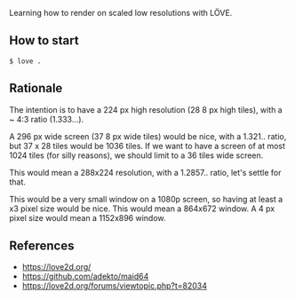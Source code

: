 Learning how to render on scaled low resolutions with LÖVE.

## How to start

```
$ love .
```

## Rationale

The intention is to have a 224 px high resolution (28 8 px high tiles), with a
~ 4:3 ratio (1.333...).

A 296 px wide screen (37 8 px wide tiles) would be nice, with a 1.321.. ratio,
but 37 x 28 tiles would be 1036 tiles. If we want to have a screen of at most
1024 tiles (for silly reasons), we should limit to a 36 tiles wide screen.

This would mean a 288x224 resolution, with a 1.2857.. ratio, let's settle for
that.

This would be a very small window on a 1080p screen, so having at least a x3
pixel size would be nice. This would mean a 864x672 window. A 4 px pixel size
would mean a 1152x896 window.

## References

- <https://love2d.org/>
- <https://github.com/adekto/maid64>
- <https://love2d.org/forums/viewtopic.php?t=82034>

